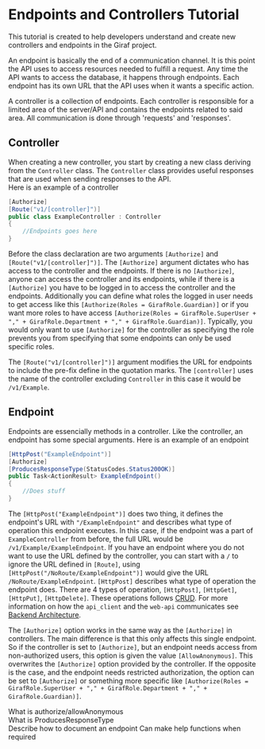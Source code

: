 # Endpoints and Controllers Tutorial
This tutorial is created to help developers understand and create new controllers and endpoints in the Giraf project.

An endpoint is basically the end of a communication channel.
It is this point the API uses to access resources needed to fulfill a request.
Any time the API wants to access the database, it happens through endpoints.
Each endpoint has its own URL that the API uses when it wants a specific action. 

A controller is a collection of endpoints.
Each controller is responsible for a limited area of the server/API and contains the endpoints related to said area.
All communication is done through 'requests' and 'responses'.

## Controller
When creating a new controller, you start by creating a new class deriving from the `Controller` class.
The `Controller` class provides useful responses that are used when sending responses to the API.\
Here is an example of a controller
```C# 
[Authorize]
[Route("v1/[controller]")]
public class ExampleController : Controller
{
    //Endpoints goes here
}
```
Before the class declaration are two arguments `[Authorize]` and `[Route("v1/[controller]")]`.
The `[Authorize]` argument dictates who has access to the controller and the endpoints. 
If there is no `[Authorize]`, anyone can access the controller and its endpoints, while if there is a `[Authorize]` you have to be logged in to access the controller and the endpoints. 
Additionally you can define what roles the logged in user needs to get access like this `[Authorize(Roles = GirafRole.Guardian)]` or if you want more roles to have access `[Authorize(Roles = GirafRole.SuperUser + "," + GirafRole.Department + "," + GirafRole.Guardian)]`.
Typically, you would only want to use `[Authorize]` for the controller as specifying the role prevents you from specifying that some endpoints can only be used specific roles.

The `[Route("v1/[controller]")]` argument modifies the URL for endpoints to include the pre-fix define in the quotation marks.
The `[controller]` uses the name of the controller excluding `Controller` in this case it would be `/v1/Example`.

## Endpoint
Endpoints are essencially methods in a controller. 
Like the controller, an endpoint has some special arguments. 
Here is an example of an endpoint

```C#
[HttpPost("ExampleEndpoint")]
[Authorize]
[ProducesResponseType(StatusCodes.Status200OK)]
public Task<ActionResult> ExampleEndpoint()
{
    //Does stuff
}
```

The `[HttpPost("ExampleEndpoint")]` does two thing, it defines the endpoint's URL with `"/ExampleEndpoint"` and describes what type of operation this endpoint executes.
In this case, if the endpoint was a part of `ExampleController` from before, the full URL would be `/v1/Example/ExampleEndpoint`.
If you have an endpoint where you do not want to use the URL defined by the controller, you can start with a `/` to ignore the URL defined in `[Route]`, using `[HttpPost("/NoRoute/ExampleEndpoint")]` would give the URL `/NoRoute/ExampleEndpoint`. 
`[HttpPost]` describes what type of operation the endpoint does. 
There are 4 types of operation, `[HttpPost]`, `[HttpGet]`, `[HttpPut]`, `[HttpDelete]`.
These operations follows [CRUD](https://en.wikipedia.org/wiki/Create,_read,_update_and_delete).
For more information on how the `api_client` and the `web-api` communicates see [Backend Architecture](https://github.com/aau-giraf/wiki/blob/feature_188/docs/development/rest_api_development/BackendArchitecture.md#making-a-request).

The `[Authorize]` option works in the same way as the `[Authorize]` in controllers.
The main difference is that this only affects this single endpoint.
So if the controller is set to `[Authorize]`, but an endpoint needs access from non-authorized users, this option is given the value `[AllowAnonymous]`.
This overwrites the `[Authorize]` option provided by the controller.
If the opposite is the case, and the endpoint needs restricted authorization, the option can be set to `[Authorize]` or something more specific like `[Authorize(Roles = GirafRole.SuperUser + "," + GirafRole.Department + "," + GirafRole.Guardian)]`.

What is authorize/allowAnonymous  
What is ProducesResponseType  
Describe how to document an endpoint
Can make help functions when required  
















